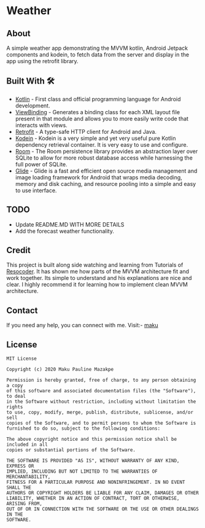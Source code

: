 # Weather

## About
A simple weather app demonstrating the MVVM kotlin, Android Jetpack components and kodein, to fetch data from the server and display in the app using the retrofit library.

## Built With 🛠
- [Kotlin](https://kotlinlang.org/) - First class and official programming language for Android development.
- [ViewBinding](https://developer.android.com/topic/libraries/view-binding) - Generates a binding class for each XML layout file present in that module and allows you to more easily write code that interacts with views.
- [Retrofit](https://square.github.io/retrofit/) - A type-safe HTTP client for Android and Java.
- [Kodein](https://kodein.org/di/) - Kodein is a very simple and yet very useful pure Kotlin dependency retrieval container.
               It is very easy to use and configure.
- [Room](https://developer.android.com/topic/libraries/architecture/room?gclid=CjwKCAjwwMn1BRAUEiwAZ_jnEgolz5twQ8VDcXxXd3v6ADuBkkrJ6jvOISrlPYxMTOeUiVo-WOpnuhoCZTAQAvD_BwE&gclsrc=aw.ds) - The Room persistence library provides an abstraction layer over SQLite to allow for more robust database access while harnessing the full power of SQLite.
- [Glide](https://github.com/bumptech/glide) - Glide is a fast and efficient open source media management and image loading framework for Android that wraps media decoding, memory and disk caching, and resource pooling into a simple and easy to use interface.

## TODO
- Update README.MD WITH MORE DETAILS
- Add the forecast weather functionality.

## Credit
This project is built along side watching and learning from Tutorials of [Resocoder](https://www.youtube.com/watch?v=yDaaM3u389I&list=PLB6lc7nQ1n4jTLDyU2muTBo8xk0dg0D_w&index=1).
It has shown me how parts of the MVVM architecture fit and work together.
Its simple to understand and his explanations are nice and clear.
I highly recommend it for learning how to implement clean MVVM architecture.

## Contact
If you need any help, you can connect with me.
Visit:- [maku](https://www.linkedin.com/in/maku-mazakpe-700a3a165/)

## License
```
MIT License

Copyright (c) 2020 Maku Pauline Mazakpe

Permission is hereby granted, free of charge, to any person obtaining a copy
of this software and associated documentation files (the "Software"), to deal
in the Software without restriction, including without limitation the rights
to use, copy, modify, merge, publish, distribute, sublicense, and/or sell
copies of the Software, and to permit persons to whom the Software is
furnished to do so, subject to the following conditions:

The above copyright notice and this permission notice shall be included in all
copies or substantial portions of the Software.

THE SOFTWARE IS PROVIDED "AS IS", WITHOUT WARRANTY OF ANY KIND, EXPRESS OR
IMPLIED, INCLUDING BUT NOT LIMITED TO THE WARRANTIES OF MERCHANTABILITY,
FITNESS FOR A PARTICULAR PURPOSE AND NONINFRINGEMENT. IN NO EVENT SHALL THE
AUTHORS OR COPYRIGHT HOLDERS BE LIABLE FOR ANY CLAIM, DAMAGES OR OTHER
LIABILITY, WHETHER IN AN ACTION OF CONTRACT, TORT OR OTHERWISE, ARISING FROM,
OUT OF OR IN CONNECTION WITH THE SOFTWARE OR THE USE OR OTHER DEALINGS IN THE
SOFTWARE.
```
